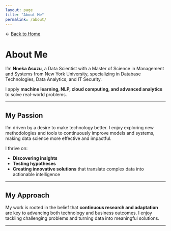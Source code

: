 ```yaml
---
layout: page
title: "About Me"
permalink: /about/
---
```


← [Back to Home](/)

# About Me

I’m **Nneka Asuzu**, a Data Scientist with a Master of Science in Management and Systems from New York University, specializing in Database Technologies, Data Analytics, and IT Security.

I apply **machine learning, NLP, cloud computing, and advanced analytics** to solve real-world problems.

---

## My Passion

I’m driven by a desire to make technology better. I enjoy exploring new methodologies and tools to continuously improve models and systems, making data science more effective and impactful.

I thrive on:  

- **Discovering insights**  
- **Testing hypotheses**  
- **Creating innovative solutions** that translate complex data into actionable intelligence  

---

## My Approach

My work is rooted in the belief that **continuous research and adaptation** are key to advancing both technology and business outcomes. I enjoy tackling challenging problems and turning data into meaningful solutions.

---

